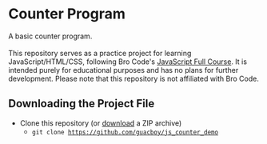 <h1>
  Counter Program
</h1>
A basic counter program.
<br>
<br>
This repository serves as a practice project for learning JavaScript/HTML/CSS, following Bro Code's <a href="https://www.youtube.com/watch?v=lfmg-EJ8gm4">JavaScript Full Course</a>. It is intended purely for educational purposes and has no plans for further development. Please note that this repository is not affiliated with Bro Code.
<h2>
  Downloading the Project File
</h2>

- Clone this repository (or <a href="https://github.com/guacboy/js_counter_demo/archive/refs/heads/main.zip">download</a> a ZIP archive)
  - <code>git clone https://github.com/guacboy/js_counter_demo</code>
